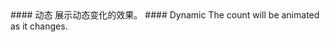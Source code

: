 <cn>
#### 动态
  展示动态变化的效果。
</cn>

<us>
#### Dynamic
  The count will be animated as it changes.
</us>
